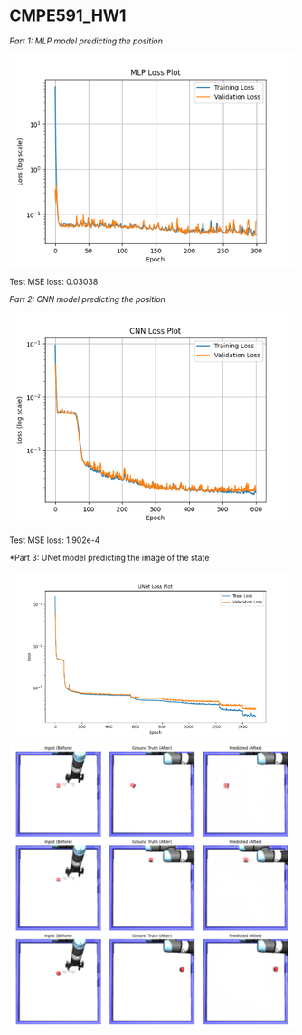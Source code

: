 # CMPE591_HW1

*Part 1: MLP model predicting the position*

<img src="Plots/MLP Loss Plot.png" width="650">

Test MSE loss: 0.03038

*Part 2: CNN model predicting the position*

<img src="Plots/CNN Loss Plot.png" width="650">

Test MSE loss: 1.902e-4

*Part 3: UNet model predicting the image of the state

<img src="Plots/UNet Loss Plot.png" width="650">

<img src="Plots/UNet Predictions.png" width="650">
